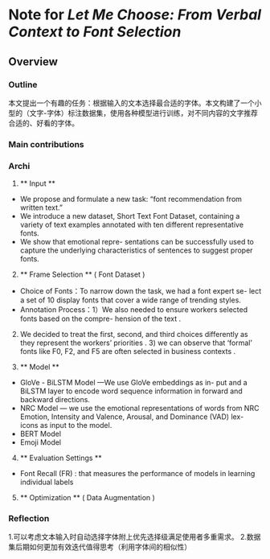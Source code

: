 # **Note** for *Let Me Choose: From Verbal Context to Font Selection*

## Overview

### Outline

本文提出一个有趣的任务：根据输入的文本选择最合适的字体。本文构建了一个小型的（文字-字体）标注数据集，使用各种模型进行训练，对不同内容的文字推荐合适的、好看的字体。

### Main contributions


### Archi

1. ** Input **
- We propose and formulate a new task: “font recommendation from written text.” 
- We introduce a new dataset, Short Text Font Dataset, containing a variety of text examples annotated with ten different representative fonts. 
- We show that emotional repre- sentations can be successfully used to capture the underlying characteristics of sentences to suggest proper fonts. 

2. ** Frame Selection  ** ( Font Dataset )
- Choice of Fonts：To narrow down the task, we had a font expert se- lect a set of 10 display fonts that cover a wide range of trending styles. 
- Annotation Process：1）We also needed to ensure workers selected fonts based on the compre- hension of the text . 
2) We decided to treat the first, second, and third choices differently as they represent the workers’ priorities . 3) we can observe that ‘formal’ fonts like F0, F2, and F5 are often selected in business contexts .

3. ** Model **
- GloVe - BiLSTM Model —We use GloVe embeddings as in- put and a BiLSTM layer to encode word sequence information in forward and backward directions. 
- NRC Model — we use the emotional representations of words from NRC Emotion, Intensity and Valence, Arousal, and Dominance (VAD) lex- icons as input to the model. 
- BERT Model
- Emoji Model 

4. ** Evaluation Settings **
- Font Recall (FR) : that measures the performance of models in learning individual labels 

5. ** Optimization ** ( Data Augmentation )

### Reflection

1.可以考虑文本输入时自动选择字体附上优先选择级满足使用者多重需求。
2.数据集后期如何更加有效迭代值得思考（利用字体间的相似性）

